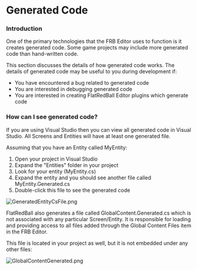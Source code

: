 # Generated Code

### Introduction

One of the primary technologies that the FRB Editor uses to function is it creates generated code. Some game projects may include more generated code than hand-written code.

This section discusses the details of how generated code works. The details of generated code may be useful to you during development if:

* You have encountered a bug related to generated code
* You are interested in debugging generated code
* You are interested in creating FlatRedBall Editor plugins which generate code

### How can I see generated code?

If you are using Visual Studio then you can view all generated code in Visual Studio. All Screens and Entities will have at least one generated file.

Assuming that you have an Entity called MyEntity:

1. Open your project in Visual Studio
2. Expand the "Entities" folder in your project
3. Look for your entity (MyEntity.cs)
4. Expand the entity and you should see another file called MyEntity.Generated.cs
5. Double-click this file to see the generated code

![GeneratedEntityCsFile.png](../media/migrated\_media-GeneratedEntityCsFile.png)

FlatRedBall also generates a file called GlobalContent.Generated.cs which is not associated with any particular Screen/Entity. It is responsible for loading and providing access to all files added through the Global Content Files item in the FRB Editor.

This file is located in your project as well, but it is not embedded under any other files:

![GlobalContentGenerated.png](../media/migrated\_media-GlobalContentGenerated.png)
